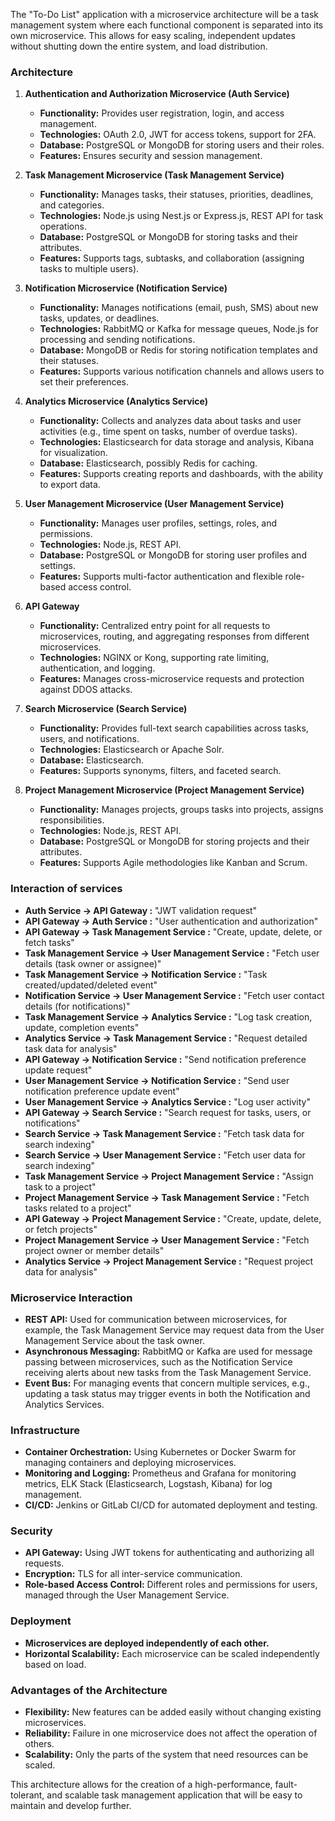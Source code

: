 The "To-Do List" application with a microservice architecture will be a task management system where each functional component is separated into its own microservice. This allows for easy scaling, independent updates without shutting down the entire system, and load distribution.

### Architecture

1. **Authentication and Authorization Microservice (Auth Service)**

   - **Functionality:** Provides user registration, login, and access management.
   - **Technologies:** OAuth 2.0, JWT for access tokens, support for 2FA.
   - **Database:** PostgreSQL or MongoDB for storing users and their roles.
   - **Features:** Ensures security and session management.

2. **Task Management Microservice (Task Management Service)**

   - **Functionality:** Manages tasks, their statuses, priorities, deadlines, and categories.
   - **Technologies:** Node.js using Nest.js or Express.js, REST API for task operations.
   - **Database:** PostgreSQL or MongoDB for storing tasks and their attributes.
   - **Features:** Supports tags, subtasks, and collaboration (assigning tasks to multiple users).

3. **Notification Microservice (Notification Service)**

   - **Functionality:** Manages notifications (email, push, SMS) about new tasks, updates, or deadlines.
   - **Technologies:** RabbitMQ or Kafka for message queues, Node.js for processing and sending notifications.
   - **Database:** MongoDB or Redis for storing notification templates and their statuses.
   - **Features:** Supports various notification channels and allows users to set their preferences.

4. **Analytics Microservice (Analytics Service)**

   - **Functionality:** Collects and analyzes data about tasks and user activities (e.g., time spent on tasks, number of overdue tasks).
   - **Technologies:** Elasticsearch for data storage and analysis, Kibana for visualization.
   - **Database:** Elasticsearch, possibly Redis for caching.
   - **Features:** Supports creating reports and dashboards, with the ability to export data.

5. **User Management Microservice (User Management Service)**

   - **Functionality:** Manages user profiles, settings, roles, and permissions.
   - **Technologies:** Node.js, REST API.
   - **Database:** PostgreSQL or MongoDB for storing user profiles and settings.
   - **Features:** Supports multi-factor authentication and flexible role-based access control.

6. **API Gateway**

   - **Functionality:** Centralized entry point for all requests to microservices, routing, and aggregating responses from different microservices.
   - **Technologies:** NGINX or Kong, supporting rate limiting, authentication, and logging.
   - **Features:** Manages cross-microservice requests and protection against DDOS attacks.

7. **Search Microservice (Search Service)**

   - **Functionality:** Provides full-text search capabilities across tasks, users, and notifications.
   - **Technologies:** Elasticsearch or Apache Solr.
   - **Database:** Elasticsearch.
   - **Features:** Supports synonyms, filters, and faceted search.

8. **Project Management Microservice (Project Management Service)**
   - **Functionality:** Manages projects, groups tasks into projects, assigns responsibilities.
   - **Technologies:** Node.js, REST API.
   - **Database:** PostgreSQL or MongoDB for storing projects and their attributes.
   - **Features:** Supports Agile methodologies like Kanban and Scrum.

### Interaction of services

- **Auth Service -> API Gateway :** "JWT validation request"
- **API Gateway -> Auth Service :** "User authentication and authorization"
- **API Gateway -> Task Management Service :** "Create, update, delete, or fetch tasks"
- **Task Management Service -> User Management Service :** "Fetch user details (task owner or assignee)"
- **Task Management Service -> Notification Service :** "Task created/updated/deleted event"
- **Notification Service -> User Management Service :** "Fetch user contact details (for notifications)"
- **Task Management Service -> Analytics Service :** "Log task creation, update, completion events"
- **Analytics Service -> Task Management Service :** "Request detailed task data for analysis"
- **API Gateway -> Notification Service :** "Send notification preference update request"
- **User Management Service -> Notification Service :** "Send user notification preference update event"
- **User Management Service -> Analytics Service :** "Log user activity"
- **API Gateway -> Search Service :** "Search request for tasks, users, or notifications"
- **Search Service -> Task Management Service :** "Fetch task data for search indexing"
- **Search Service -> User Management Service :** "Fetch user data for search indexing"
- **Task Management Service -> Project Management Service :** "Assign task to a project"
- **Project Management Service -> Task Management Service :** "Fetch tasks related to a project"
- **API Gateway -> Project Management Service :** "Create, update, delete, or fetch projects"
- **Project Management Service -> User Management Service :** "Fetch project owner or member details"
- **Analytics Service -> Project Management Service :** "Request project data for analysis"

### Microservice Interaction

- **REST API:** Used for communication between microservices, for example, the Task Management Service may request data from the User Management Service about the task owner.
- **Asynchronous Messaging:** RabbitMQ or Kafka are used for message passing between microservices, such as the Notification Service receiving alerts about new tasks from the Task Management Service.
- **Event Bus:** For managing events that concern multiple services, e.g., updating a task status may trigger events in both the Notification and Analytics Services.

### Infrastructure

- **Container Orchestration:** Using Kubernetes or Docker Swarm for managing containers and deploying microservices.
- **Monitoring and Logging:** Prometheus and Grafana for monitoring metrics, ELK Stack (Elasticsearch, Logstash, Kibana) for log management.
- **CI/CD:** Jenkins or GitLab CI/CD for automated deployment and testing.

### Security

- **API Gateway:** Using JWT tokens for authenticating and authorizing all requests.
- **Encryption:** TLS for all inter-service communication.
- **Role-based Access Control:** Different roles and permissions for users, managed through the User Management Service.

### Deployment

- **Microservices are deployed independently of each other.**
- **Horizontal Scalability:** Each microservice can be scaled independently based on load.

### Advantages of the Architecture

- **Flexibility:** New features can be added easily without changing existing microservices.
- **Reliability:** Failure in one microservice does not affect the operation of others.
- **Scalability:** Only the parts of the system that need resources can be scaled.

This architecture allows for the creation of a high-performance, fault-tolerant, and scalable task management application that will be easy to maintain and develop further.
